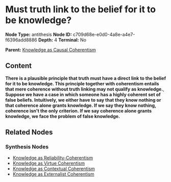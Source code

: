 # Must truth link to the belief for it to be knowledge?

**Node Type:** antithesis
**Node ID:** c709d68e-e0d0-4a8e-a4e7-f6396add8886
**Depth:** 4
**Terminal:** No

**Parent:** [Knowledge as Causal Coherentism](knowledge-as-causal-coherentism-synthesis-7671abd0-4929-4401-aa49-8f09ede744e1.md)

## Content

**There is a plausible principle that truth must have a direct link to the belief for it to be knowledge. This principle together with coherentism entails that mere coherence without truth linking may not qualify as knowledge.**, **Suppose we have a case in which someone has a highly coherent set of false beliefs. Intuitively, we either have to say that they know nothing or that coherence alone grants knowledge. If we say they know nothing, coherence isn't the only criterion. If we say coherence alone grants knowledge, we face the problem of false knowledge.**

## Related Nodes

### Synthesis Nodes

- [Knowledge as Reliability-Coherentism](knowledge-as-reliability-coherentism-synthesis-ff675d5c-e915-4369-8ade-f3c3b17f7e72.md)
- [Knowledge as Virtue Coherentism](knowledge-as-virtue-coherentism-synthesis-1218294b-563f-4864-a17b-bc2c47940dec.md)
- [Knowledge as Contextual Coherentism](knowledge-as-contextual-coherentism-synthesis-43917cf1-d01b-4f0a-a37d-549b284caa68.md)
- [Knowledge as Externalist Coherentism](knowledge-as-externalist-coherentism-synthesis-07bee4cc-23df-4c09-ab40-ecf997b18d52.md)
